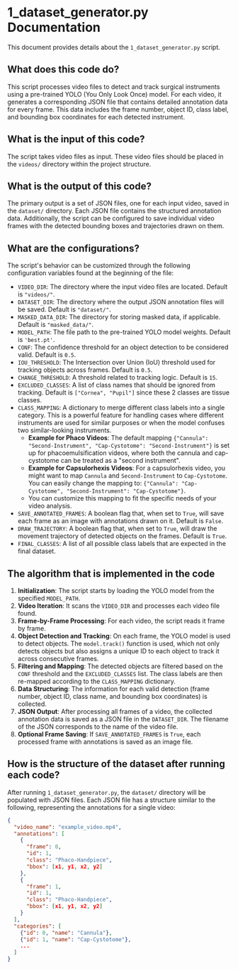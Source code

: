 # 1_dataset_generator.py Documentation

This document provides details about the `1_dataset_generator.py` script.

## What does this code do?

This script processes video files to detect and track surgical instruments using a pre-trained YOLO (You Only Look Once) model. For each video, it generates a corresponding JSON file that contains detailed annotation data for every frame. This data includes the frame number, object ID, class label, and bounding box coordinates for each detected instrument.

## What is the input of this code?

The script takes video files as input. These video files should be placed in the `videos/` directory within the project structure.

## What is the output of this code?

The primary output is a set of JSON files, one for each input video, saved in the `dataset/` directory. Each JSON file contains the structured annotation data. Additionally, the script can be configured to save individual video frames with the detected bounding boxes and trajectories drawn on them.

## What are the configurations?

The script's behavior can be customized through the following configuration variables found at the beginning of the file:

-   `VIDEO_DIR`: The directory where the input video files are located. Default is `"videos/"`.
-   `DATASET_DIR`: The directory where the output JSON annotation files will be saved. Default is `"dataset/"`.
-   `MASKED_DATA_DIR`: The directory for storing masked data, if applicable. Default is `"masked_data/"`.
-   `MODEL_PATH`: The file path to the pre-trained YOLO model weights. Default is `'best.pt'`.
-   `CONF`: The confidence threshold for an object detection to be considered valid. Default is `0.5`.
-   `IOU_THRESHOLD`: The Intersection over Union (IoU) threshold used for tracking objects across frames. Default is `0.5`.
-   `CHANGE_THRESHOLD`: A threshold related to tracking logic. Default is `15`.
-   `EXCLUDED_CLASSES`: A list of class names that should be ignored from tracking. Default is `["Cornea", "Pupil"]` since these 2 classes are tissue classes.
-   `CLASS_MAPPING`: A dictionary to merge different class labels into a single category. This is a powerful feature for handling cases where different instruments are used for similar purposes or when the model confuses two similar-looking instruments.
    -   **Example for Phaco Videos**: The default mapping `{"Cannula": "Second-Instrument", "Cap-Cystotome": "Second-Instrument"}` is set up for phacoemulsification videos, where both the cannula and cap-cystotome can be treated as a "second instrument".
    -   **Example for Capsulorhexis Videos**: For a capsulorhexis video, you might want to map `Cannula` and `Second-Instrument` to `Cap-Cystotome`. You can easily change the mapping to: `{"Cannula": "Cap-Cystotome", "Second-Instrument": "Cap-Cystotome"}`.
    -   You can customize this mapping to fit the specific needs of your video analysis.
-   `SAVE_ANNOTATED_FRAMES`: A boolean flag that, when set to `True`, will save each frame as an image with annotations drawn on it. Default is `False`.
-   `DRAW_TRAJECTORY`: A boolean flag that, when set to `True`, will draw the movement trajectory of detected objects on the frames. Default is `True`.
-   `FINAL_CLASSES`: A list of all possible class labels that are expected in the final dataset.

## The algorithm that is implemented in the code

1.  **Initialization**: The script starts by loading the YOLO model from the specified `MODEL_PATH`.
2.  **Video Iteration**: It scans the `VIDEO_DIR` and processes each video file found.
3.  **Frame-by-Frame Processing**: For each video, the script reads it frame by frame.
4.  **Object Detection and Tracking**: On each frame, the YOLO model is used to detect objects. The `model.track()` function is used, which not only detects objects but also assigns a unique ID to each object to track it across consecutive frames.
5.  **Filtering and Mapping**: The detected objects are filtered based on the `CONF` threshold and the `EXCLUDED_CLASSES` list. The class labels are then re-mapped according to the `CLASS_MAPPING` dictionary.
6.  **Data Structuring**: The information for each valid detection (frame number, object ID, class name, and bounding box coordinates) is collected.
7.  **JSON Output**: After processing all frames of a video, the collected annotation data is saved as a JSON file in the `DATASET_DIR`. The filename of the JSON corresponds to the name of the video file.
8.  **Optional Frame Saving**: If `SAVE_ANNOTATED_FRAMES` is `True`, each processed frame with annotations is saved as an image file.

## How is the structure of the dataset after running each code?

After running `1_dataset_generator.py`, the `dataset/` directory will be populated with JSON files. Each JSON file has a structure similar to the following, representing the annotations for a single video:

```json
{
  "video_name": "example_video.mp4",
  "annotations": [
    {
      "frame": 0,
      "id": 1,
      "class": "Phaco-Handpiece",
      "bbox": [x1, y1, x2, y2]
    },
    {
      "frame": 1,
      "id": 1,
      "class": "Phaco-Handpiece",
      "bbox": [x1, y1, x2, y2]
    }
  ],
  "categories": [
    {"id": 0, "name": "Cannula"},
    {"id": 1, "name": "Cap-Cystotome"},
    ...
  ]
}
```
